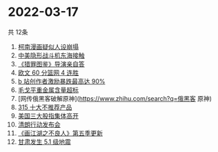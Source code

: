 # 2022-03-17
  共 12条

  <!-- BEGIN -->
  <!-- 最后更新时间:Thu Mar 17 2022 17:13:37 GMT+0000 (Coordinated Universal Time) -->
  1. [柯南漫画疑似人设崩塌 ](https://www.zhihu.com/search?q=柯南)
1. [中美隐形战斗机东海接触](https://www.zhihu.com/search?q=中美隐形战斗机)
1. [《猎罪图鉴》导演亲自答](https://www.zhihu.com/search?q=猎罪图鉴)
1. [欧文 60 分篮网 4 连胜](https://www.zhihu.com/search?q=篮网)
1. [b 站创作者激励暴跌最高达 90% ](https://www.zhihu.com/search?q=哔哩哔哩)
1. [毛戈平重金属含量超标](https://www.zhihu.com/search?q=毛戈平)
1. [网传俄黑客破解原神](https://www.zhihu.com/search?q=俄黑客 原神)
1. [315 十大不推荐产品](https://www.zhihu.com/search?q=十大不推荐产品)
1. [美国三大股指集体高开](https://www.zhihu.com/search?q=美股大涨)
1. [清朗行动发布会](https://www.zhihu.com/search?q=清朗行动)
1. [《画江湖之不良人》第五季更新](https://www.zhihu.com/search?q=画江湖之不良人)
1. [甘肃发生 5.1 级地震](https://www.zhihu.com/search?q=甘肃地震)
  <!-- END -->
  